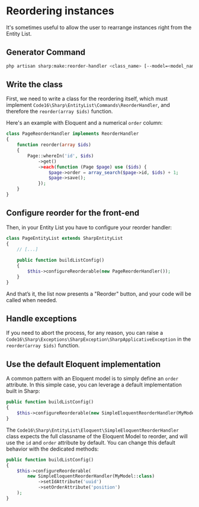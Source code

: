 # Reordering instances

It's sometimes useful to allow the user to rearrange instances right from the Entity List.

## Generator Command

```bash
php artisan sharp:make:reorder-handler <class_name> [--model=<model_name>]
```

## Write the class

First, we need to write a class for the reordering itself, which must implement `Code16\Sharp\EntityList\Commands\ReorderHandler`, and therefore the `reorder(array $ids)` function.

Here's an example with Eloquent and a numerical `order` column:

```php
class PageReorderHandler implements ReorderHandler
{
    function reorder(array $ids)
    {
        Page::whereIn('id', $ids)
            ->get()
            ->each(function (Page $page) use ($ids) {
                $page->order = array_search($page->id, $ids) + 1;
                $page->save();
            });
    }
}
```

## Configure reorder for the front-end

Then, in your Entity List you have to configure your reorder handler:

```php
class PageEntityList extends SharpEntityList
{
    // [...]
    
    public function buildListConfig()
    {
        $this->configureReorderable(new PageReorderHandler());
    }
}
```

And that’s it, the list now presents a "Reorder" button, and your code will be called when needed.

## Handle exceptions

If you need to abort the process, for any reason, you can raise a `Code16\Sharp\Exceptions\SharpException\SharpApplicativeException` in the `reorder(array $ids)` function.

## Use the default Eloquent implementation

A common pattern with an Eloquent model is to simply define an `order` attribute. In this simple case, you can leverage a default implementation built in Sharp:

```php
public function buildListConfig()
{
    $this->configureReorderable(new SimpleEloquentReorderHandler(MyModel::class));
}
```

The `Code16\Sharp\EntityList\Eloquent\SimpleEloquentReorderHandler` class expects the full classname of the Eloquent Model to reorder, and will use the `id` and `order` attribute by default. You can change this default behavior with the dedicated methods:

```php
public function buildListConfig()
{
    $this->configureReorderable(
        new SimpleEloquentReorderHandler(MyModel::class)
            ->setIdAttribute('uuid')
            ->setOrderAttribute('position')
    );
}
```
